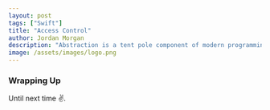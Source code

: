 ```yaml
---
layout: post
tags: ["Swift"]
title: "Access Control"
author: Jordan Morgan
description: "Abstraction is a tent pole component of modern programming. Swift's robust tooling for access control can help us enforce it."
image: /assets/images/logo.png
---
```

### Wrapping Up

Until next time ✌️.